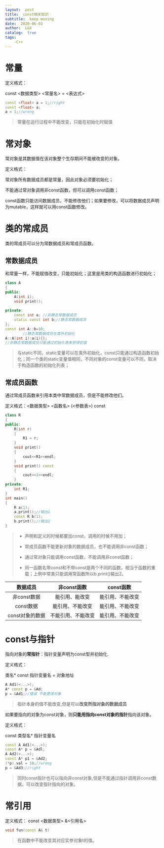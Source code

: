 ```yaml
---
layout:  post
title:  const相关知识
subtitle:  keep moving
date:  2020-06-03
author:  L&X
catalog:  true
tags:
    -C++
---
```


# 常量

定义格式：

const <数据类型> <常量名> = <表达式>

```c++
const <float> a = 1;//right
const <float> a;
a = 1;//wrong
```

> 常量在运行过程中不能改变，只能在初始化时赋值

# 常对象

常对象是其数据值在该对象整个生存期间不能被改变的对象。

定义格式：

常对象所有数据成员都是常量，因此对象必须要初始化；

不能通过常对象调用非const函数，但可以调用const函数；

const函数只能访问数据成员，不能修改他们；如果要修改，可以将数据成员声明为mutable，这样就可以用const函数修改。



# 类的常成员

类的常成员可以分为常数据成员和常成员函数。

## 常数据成员

和常量一样，不能赋值改变，只能初始化；这里是用类的构造函数进行初始化；

```c++
class A
{
public:
    A(int i);
    void print();
    
private:
    const int a; //非静态常数据成员
    static const int b;//静态常数据成员
};
const int A::b=10;
        //静态常数据成员在类外初始化
A::A(int i):a(i){};
//非静态常数据成员只能通过初始化表来获得初值
```

> 与static不同，static变量可以在类外初始化，const只能通过构造函数初始化；同一个类的static变量值相同，不同对象的const变量可以不同，取决于构造函数的初始化列表；

## 常成员函数

通过常成员函数来引用本类中常数据成员，但是不能修改他们。

定义格式：<数据类型> <函数名> (<参数表>) const

```c++
class R
{
public:
	R(int r)
    {
        R1 = r;
    }
    void print()
    {
        cout<<R1<<endl;
    }
    void print() const
    {
        cout<<2<<endl;
    }
private:
    int R1;
}
int main()
{
    R a(1);
    a.print();//输出1
    const R b(1);
    b.print();//输出2
}
```



> * 声明和定义的时候都要加const，调用的时候不用加；
>
> * 常成员函数不能更新对象的数据成员，也不能调用非const函数；
> * 通过常对象只能调用const函数，不能调用非const函数；
> * 同一函数名带const和不带const是两个不同的函数，相当于函数的重载；上例中常类只能调用常函数所以b.print()输出2。

|    数据成员     |    非const函数     |    const函数     |
| :-------------: | :----------------: | :--------------: |
|   非const数据   |   能引用、能改变   | 能引用、不能改变 |
|    const数据    |  能引用、不能改变  | 能引用、不能改变 |
| const对象的数据 | 不能引用、不能改变 | 能引用、不能改变 |

# const与指针

指向对象的**常指针**：指针变量声明为const型并初始化.

定义格式：

类名* const 指针变量名 = 对象地址 

```c++
A Ad1(<...>);
A* const p = &Ad;
p = &Ad1;//错误 不能更改对象
```

> 指针本身的值不能改变,但是可以**改变所指对象的数据成员**

如果要指向的对象为const对象，则**只能用指向const对象的指针**指向该对象。

定义格式：

const 类型名* 指针变量名

```c++
const A Ad1(<...>);
const A* p = &Adl;
A Ad2(<...>);
const A* p1 = &Ad2;
(*p).val = 18;//wrong
p = &Ad3;//right
```

> 同时const指针也可以指向非const对象,但是不能通过指针调用非const数据，可以改变指针指向的对象。

# 常引用

定义格式：
const <数据类型> &<引用名>

```c++
void fun(const A& t)
```

> 在函数中不能改变其对应实参对象t的值。

